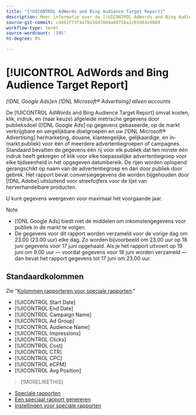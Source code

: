 ```yaml
---
title: "[!UICONTROL AdWords and Bing Audience Target Report]"
description: Meer informatie over de [!UICONTROL AdWords and Bing Audience Target Report].
source-git-commit: cd461f73f4a70a5647844a6075ba1c65d64a9b04
workflow-type: tm+mt
source-wordcount: '195'
ht-degree: 0%

---
```


# [!UICONTROL AdWords and Bing Audience Target Report]

*[!DNL Google Ads]en [!DNL Microsoft® Advertising] alleen accounts*

De [!UICONTROL AdWords and Bing Audience Target Report] omvat kosten, klik, indruk, en (naar keuze) afgeleide metrische gegevens door publieksdoel ([!DNL Google Ads] op gegevens gebaseerde, op de markt verkrijgbare en vergelijkbare doelgroepen en uw [!DNL Microsoft® Advertising] hermarketing, douane, klantengelijke, gelijkaardige, en in-markt publiek) voor één of meerdere advertentiegroepen of campagnes. Standaard bevatten de gegevens één rij voor elk publiek dat ten minste één indruk heeft gekregen of klik voor elke toepasselijke advertentiegroep voor elke tijdseenheid in het opgegeven datumbereik. De rijen worden oplopend gerangschikt op naam van de advertentiegroep en dan door publiek door gebrek. Het rapport bevat conversiegegevens die worden bijgehouden door [!DNL Adobe] uitsluitend voor streefcijfers voor de lijst van herverhandelbare producten.

U kunt gegevens weergeven voor maximaal het voorgaande jaar.

>[!NOTE]
>
>* [!DNL Google Ads] biedt niet de middelen om inkomstengegevens voor publiek in de markt te volgen.
>* De gegevens voor dit rapport worden verzameld voor de vorige dag om 23.00 (23.00 uur) elke dag. Zo worden bijvoorbeeld om 23.00 uur op 18 juni gegevens voor 17 juni opgehaald. Als je het rapport uitvoert op 19 juni om 9.00 uur — voordat gegevens voor 18 juni worden verzameld — dan bevat het rapport gegevens tot 17 juni om 23.00 uur.


## Standaardkolommen

Zie &quot;[Kolommen rapporteren voor speciale rapporten](specialty-report-columns.md).&quot;

* [!UICONTROL Start Date]
* [!UICONTROL End Date]
* [!UICONTROL Campaign Name]
* [!UICONTROL Ad Group]
* [!UICONTROL Audience Name]
* [!UICONTROL Impressions]
* [!UICONTROL Clicks]
* [!UICONTROL Cost]
* [!UICONTROL CTR]
* [!UICONTROL CPC]
* [!UICONTROL eCPM]
* [!UICONTROL Avg Position]

>[!MORELIKETHIS]
* [Speciale rapporten](specialty-report-about.md)
* [Een speciaal rapport genereren](specialty-report-generate.md)
* [Instellingen voor speciale rapporten](specialty-report-settings.md)


